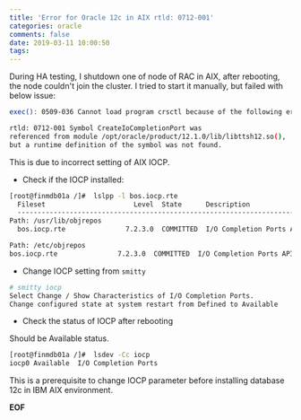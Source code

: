 ```yaml
---
title: 'Error for Oracle 12c in AIX rtld: 0712-001'
categories: oracle
comments: false
date: 2019-03-11 10:00:50
tags:
---
```


During HA testing, I shutdown one of node of RAC in AIX, after rebooting, the node couldn't join the cluster. I tried to start it manually, but failed with below issue:

```sh
exec(): 0509-036 Cannot load program crsctl because of the following errors:

rtld: 0712-001 Symbol CreateIoCompletionPort was
referenced from module /opt/oracle/product/12.1.0/lib/libttsh12.so(),
but a runtime definition of the symbol was not found.
```

This is due to incorrect setting of AIX IOCP.
* Check if the IOCP installed:

```sh
[root@finmdb01a /]#  lslpp -l bos.iocp.rte
  Fileset                      Level  State      Description
  ----------------------------------------------------------------------------
Path: /usr/lib/objrepos
  bos.iocp.rte               7.2.3.0  COMMITTED  I/O Completion Ports API

Path: /etc/objrepos
bos.iocp.rte               7.2.3.0  COMMITTED  I/O Completion Ports API
```

* Change IOCP setting from `smitty`

```sh
# smitty iocp
Select Change / Show Characteristics of I/O Completion Ports.
Change configured state at system restart from Defined to Available
```

* Check the status of IOCP after rebooting

Should be Available status.
```sh
[root@finmdb01a /]#  lsdev -Cc iocp
iocp0 Available  I/O Completion Ports
```

This is a prerequisite to change IOCP parameter before installing database 12c in IBM AIX environment.






__EOF__
